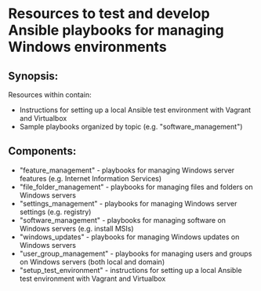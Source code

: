 # Resources to test and develop Ansible playbooks for managing Windows environments

## Synopsis:

Resources within contain:

- Instructions for setting up a local Ansible test environment with Vagrant and Virtualbox
- Sample playbooks organized by topic (e.g. "software_management")

## Components:

- "feature_management" - playbooks for managing Windows server features (e.g. Internet Information Services)
- "file_folder_management" - playbooks for managing files and folders on Windows servers
- "settings_management" - playbooks for managing Windows server settings (e.g. registry)
- "software_management" - playbooks for managing software on Windows servers (e.g. install MSIs)
- "windows_updates" - playbooks for managing Windows updates on Windows servers
- "user_group_management" - playbooks for managing users and groups on Windows servers (both local and domain)
- "setup_test_environment" - instructions for setting up a local Ansible test environment with Vagrant and Virtualbox